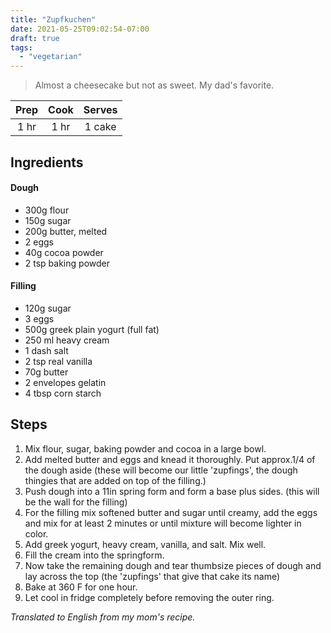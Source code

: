 ```yaml
---
title: "Zupfkuchen"
date: 2021-05-25T09:02:54-07:00
draft: true
tags:
  - "vegetarian"
---
```


> Almost a cheesecake but not as sweet. My dad's favorite.

| Prep   | Cook | Serves |
| :----: | :----: | :----: |
| 1 hr | 1 hr | 1 cake |

## Ingredients

#### Dough

- 300g flour
- 150g sugar
- 200g butter, melted
- 2 eggs
- 40g cocoa powder
- 2 tsp baking powder

#### Filling

- 120g sugar
- 3 eggs
- 500g greek plain yogurt (full fat)
- 250 ml heavy cream
- 1 dash salt
- 2 tsp real vanilla
- 70g butter
- 2 envelopes gelatin 
- 4 tbsp corn starch

## Steps

1. Mix flour, sugar, baking powder and cocoa in a large bowl. 
2. Add melted butter and eggs and knead it thoroughly. Put approx.1/4 of the dough aside (these will become our little 'zupfings', the dough thingies that are added on top of the filling.)
3. Push dough into a 11in spring form and form a base plus sides. (this will be the wall for the filling)
4. For the filling mix softened butter and sugar until creamy, add the eggs and mix for at least 2 minutes or until mixture will become lighter in color. 
5. Add greek yogurt, heavy cream, vanilla, and salt. Mix well. 
6. Fill the cream into the springform. 
7. Now take the remaining dough and tear thumbsize pieces of dough and lay across the top (the 'zupfings' that give that cake its name)
8. Bake at 360 F for one hour.
9. Let cool in fridge completely before removing the outer ring. 

_Translated to English from my mom's recipe._
